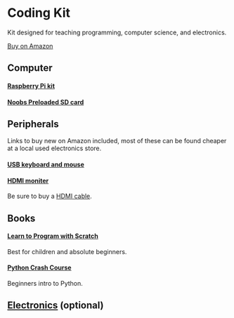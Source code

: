 # Coding Kit
Kit designed for teaching programming, computer science, and electronics.

[Buy on Amazon](https://a.co/g7EsZV0)

## Computer
#### [Raspberry Pi kit](https://www.amazon.com/CanaKit-Raspberry-Premium-Clear-Supply/dp/B07BC7BMHY/)

#### [Noobs Preloaded SD card](https://www.amazon.com/Raspberry-8GB-Preloaded-NOOBS-Card/dp/B00GFA48N4/)

## Peripherals
Links to buy new on Amazon included, most of these can be found cheaper at a local used electronics store.

#### [USB keyboard and mouse](https://www.amazon.com/Logitech-MK235-Wireless-Keyboard-Mouse/dp/B01AROOL12/)

#### [HDMI moniter](https://www.amazon.com/Sceptre-E205W-16003R-Frameless-Speakers-Metallic/dp/B07743412C/)
Be sure to buy a [HDMI cable](https://www.amazon.com/AmazonBasics-High-Speed-HDMI-Cable-1-Pack/dp/B014I8SSD0/ref=sr_1_4?dchild=1&keywords=hdmi+cable&qid=1616951957&sr=8-4).

## Books
#### [Learn to Program with Scratch](https://www.amazon.com/Learn-Program-Scratch-Introduction-Programming/dp/1593275439/)
Best for children and absolute beginners.

#### [Python Crash Course](https://www.amazon.com/Python-Crash-Course-2nd-Edition/dp/1593279280/)
Beginners intro to Python.

## [Electronics](https://www.amazon.com/Freenove-Raspberry-Processing-Tutorials-Components/dp/B06W54L7B5/) (optional)



